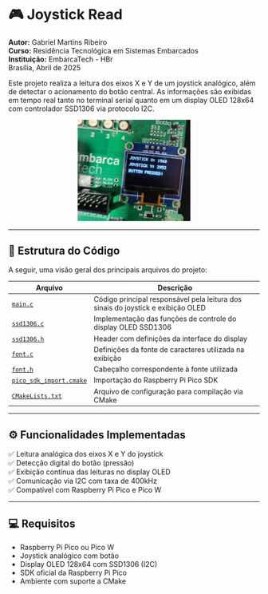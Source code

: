 # 🎮 Joystick Read
**Autor:** Gabriel Martins Ribeiro  
**Curso:** Residência Tecnológica em Sistemas Embarcados  
**Instituição:** EmbarcaTech - HBr  
Brasília, Abril de 2025

Este projeto realiza a leitura dos eixos X e Y de um joystick analógico, além de detectar o acionamento do botão central. As informações são exibidas em tempo real tanto no terminal serial quanto em um display OLED 128x64 com controlador SSD1306 via protocolo I2C.

<p align="center">
  <img src="assets/img/joystick_display_button.jpg" alt="Leitura do botão pressionado" width="45%">
</p>


---

## 🧩 Estrutura do Código

A seguir, uma visão geral dos principais arquivos do projeto:

| Arquivo | Descrição |
|--------|-----------|
| [`main.c`](https://github.com/Gabrielrmg/gabriel_martins_ribeiro_embarcatech_HBr_2025/blob/main/projects/joystick_read/main.c) | Código principal responsável pela leitura dos sinais do joystick e exibição OLED |
| [`ssd1306.c`](https://github.com/Gabrielrmg/gabriel_martins_ribeiro_embarcatech_HBr_2025/blob/main/projects/joystick_read/ssd1306.c) | Implementação das funções de controle do display OLED SSD1306 |
| [`ssd1306.h`](https://github.com/Gabrielrmg/gabriel_martins_ribeiro_embarcatech_HBr_2025/blob/main/projects/joystick_read/ssd1306.h) | Header com definições da interface do display |
| [`font.c`](https://github.com/Gabrielrmg/gabriel_martins_ribeiro_embarcatech_HBr_2025/blob/main/projects/joystick_read/font.c) | Definições da fonte de caracteres utilizada na exibição |
| [`font.h`](https://github.com/Gabrielrmg/gabriel_martins_ribeiro_embarcatech_HBr_2025/blob/main/projects/joystick_read/font.h) | Cabeçalho correspondente à fonte utilizada |
| [`pico_sdk_import.cmake`](https://github.com/Gabrielrmg/gabriel_martins_ribeiro_embarcatech_HBr_2025/blob/main/projects/joystick_read/pico_sdk_import.cmake) | Importação do Raspberry Pi Pico SDK |
| [`CMakeLists.txt`](https://github.com/Gabrielrmg/gabriel_martins_ribeiro_embarcatech_HBr_2025/blob/main/projects/joystick_read/CMakeLists.txt) | Arquivo de configuração para compilação via CMake |


---

## ⚙️ Funcionalidades Implementadas

✅ Leitura analógica dos eixos X e Y do joystick  
✅ Detecção digital do botão (pressão)  
✅ Exibição contínua das leituras no display OLED  
✅ Comunicação via I2C com taxa de 400kHz  
✅ Compatível com Raspberry Pi Pico e Pico W  

---

## 💻 Requisitos

- Raspberry Pi Pico ou Pico  W  
- Joystick analógico com botão  
- Display OLED 128x64 com SSD1306 (I2C)  
- SDK oficial da Raspberry Pi Pico  
- Ambiente com suporte a CMake


